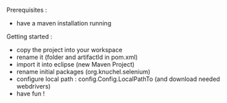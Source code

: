 
Prerequisites :
  - have a maven installation running

Getting started :
  - copy the project into your workspace
  - rename it (folder and artifactId in pom.xml)
  - import it into eclipse (new Maven Project)
  - rename initial packages (org.knuchel.selenium)
  - configure local path : config.Config.LocalPathTo (and download needed webdrivers)
  - have fun !

